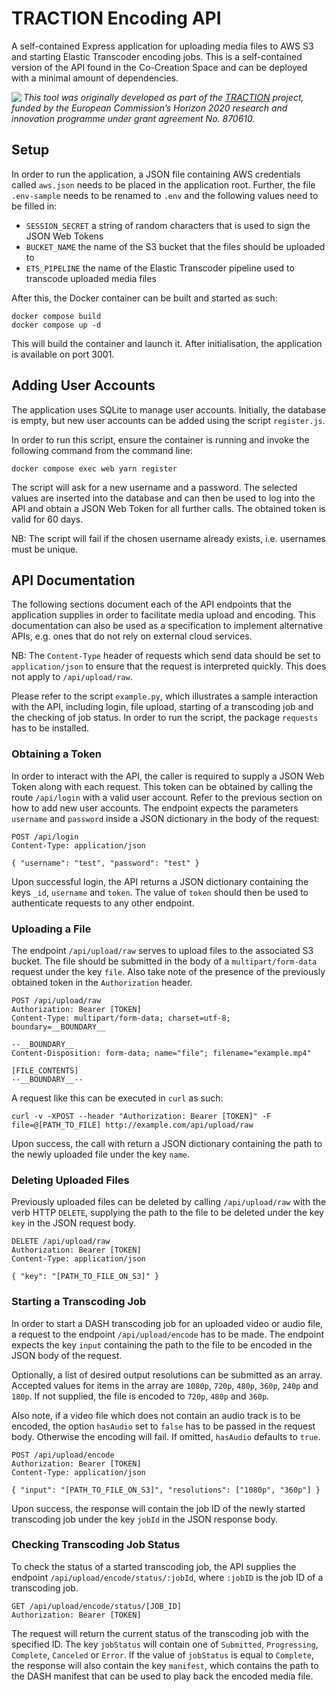# TRACTION Encoding API

A self-contained Express application for uploading media files to AWS S3 and
starting Elastic Transcoder encoding jobs. This is a self-contained version of
the API found in the Co-Creation Space and can be deployed with a minimal
amount of dependencies.

<img src="https://www.traction-project.eu/wp-content/uploads/sites/3/2020/02/Logo-cabecera-Traction.png" align="left"/><em>This tool was originally developed as part of the <a href="https://www.traction-project.eu/">TRACTION</a> project, funded by the European Commission’s <a hef="http://ec.europa.eu/programmes/horizon2020/">Horizon 2020</a> research and innovation programme under grant agreement No. 870610.</em>

## Setup

In order to run the application, a JSON file containing AWS credentials called
`aws.json` needs to be placed in the application root. Further, the file
`.env-sample` needs to be renamed to `.env` and the following values need to be
filled in:

- `SESSION_SECRET` a string of random characters that is used to sign the JSON
  Web Tokens
- `BUCKET_NAME` the name of the S3 bucket that the files should be uploaded to
- `ETS_PIPELINE` the name of the Elastic Transcoder pipeline used to transcode
  uploaded media files

After this, the Docker container can be built and started as such:

    docker compose build
    docker compose up -d

This will build the container and launch it. After initialisation, the
application is available on port 3001.

## Adding User Accounts

The application uses SQLite to manage user accounts. Initially, the database is
empty, but new user accounts can be added using the script `register.js`.

In order to run this script, ensure the container is running and invoke the
following command from the command line:

    docker compose exec web yarn register

The script will ask for a new username and a password. The selected values are
inserted into the database and can then be used to log into the API and obtain
a JSON Web Token for all further calls. The obtained token is valid for 60
days.

NB: The script will fail if the chosen username already exists, i.e. usernames
must be unique.

## API Documentation

The following sections document each of the API endpoints that the application
supplies in order to facilitate media upload and encoding. This documentation
can also be used as a specification to implement alternative APIs, e.g. ones
that do not rely on external cloud services.

NB: The `Content-Type` header of requests which send data should be set to
`application/json` to ensure that the request is interpreted quickly. This
does not apply to `/api/upload/raw`.

Please refer to the script `example.py`, which illustrates a sample interaction
with the API, including login, file upload, starting of a transcoding job and
the checking of job status. In order to run the script, the package `requests`
has to be installed.

### Obtaining a Token

In order to interact with the API, the caller is required to supply a JSON Web
Token along with each request. This token can be obtained by calling the route
`/api/login` with a valid user account. Refer to the previous section on how to
add new user accounts. The endpoint expects the parameters `username` and
`password` inside a JSON dictionary in the body of the request:

    POST /api/login
    Content-Type: application/json

    { "username": "test", "password": "test" }

Upon successful login, the API returns a JSON dictionary containing the keys
`_id`, `username` and `token`. The value of `token` should then be used to
authenticate requests to any other endpoint.

### Uploading a File

The endpoint `/api/upload/raw` serves to upload files to the associated S3
bucket. The file should be submitted in the body of a `multipart/form-data`
request under the key `file`. Also take note of the presence of the previously
obtained token in the `Authorization` header.

    POST /api/upload/raw
    Authorization: Bearer [TOKEN]
    Content-Type: multipart/form-data; charset=utf-8; boundary=__BOUNDARY__

    --__BOUNDARY__
    Content-Disposition: form-data; name="file"; filename="example.mp4"

    [FILE_CONTENTS]
    --__BOUNDARY__--

A request like this can be executed in `curl` as such:

    curl -v -XPOST --header "Authorization: Bearer [TOKEN]" -F file=@[PATH_TO_FILE] http://example.com/api/upload/raw

Upon success, the call with return a JSON dictionary containing  the path to
the newly uploaded file under the key `name`.

### Deleting Uploaded Files

Previously uploaded files can be deleted by calling `/api/upload/raw` with the
verb HTTP `DELETE`, supplying the path to the file to be deleted under the key
`key` in the JSON request body.

    DELETE /api/upload/raw
    Authorization: Bearer [TOKEN]
    Content-Type: application/json

    { "key": "[PATH_TO_FILE_ON_S3]" }

### Starting a Transcoding Job

In order to start a DASH transcoding job for an uploaded video or audio file,
a request to the endpoint `/api/upload/encode` has to be made. The endpoint
expects the key `input` containing the path to the file to be encoded in the
JSON body of the request.

Optionally, a list of desired output resolutions can be submitted as an array.
Accepted values for items in the array are `1080p`, `720p`, `480p`, `360p`,
`240p` and `180p`. If not supplied, the file is encoded to `720p`, `480p` and
`360p`.

Also note, if a video file which does not contain an audio track is to be
encoded, the option `hasAudio` set to `false` has to be passed in the request
body. Otherwise the encoding will fail. If omitted, `hasAudio` defaults to
`true`.

    POST /api/upload/encode
    Authorization: Bearer [TOKEN]
    Content-Type: application/json

    { "input": "[PATH_TO_FILE_ON_S3]", "resolutions": ["1080p", "360p"] }

Upon success, the response will contain the job ID of the newly started
transcoding job under the key `jobId` in the JSON response body.

### Checking Transcoding Job Status

To check the status of a started transcoding job, the API supplies the endpoint
`/api/upload/encode/status/:jobId`, where `:jobID` is the job ID of a
transcoding job.

    GET /api/upload/encode/status/[JOB_ID]
    Authorization: Bearer [TOKEN]

The request will return the current status of the transcoding job with the
specified ID. The key `jobStatus` will contain one of `Submitted`,
`Progressing`, `Complete`, `Canceled` or `Error`. If the value of `jobStatus`
is equal to `Complete`, the response will also contain the key `manifest`,
which contains the path to the DASH manifest that can be used to play back the
encoded media file.
